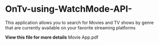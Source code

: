 # OnTv-using-WatchMode-API-

This application allows you to search for Movies and TV shows by genre that are currently available on your favorite streaming platforms 

**View this file for more details**
Movie App.pdf
